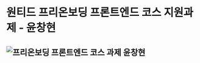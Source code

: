 # 원티드 프리온보딩 프론트엔드 코스 지원과제 - 윤창현



## ![프리온보딩 프론트엔드 코스 과제 윤창현](https://user-images.githubusercontent.com/87757602/149886865-406704e3-7916-440f-99af-4fa97e5775e5.gif)
